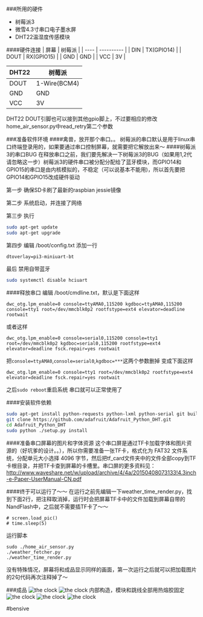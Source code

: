 ###所用的硬件
* 树莓派3
* 微雪4.3寸串口电子墨水屏
* DHT22温湿度传感模块

####硬件连接
| 屏幕   | 树莓派        |
| ---- | ---------- |
| DIN  | TX(GPIO14) |
| DOUT | RX(GPIO15) |
| GND  | GND        |
| VCC  | 3V         |

| DHT22 | 树莓派          |
| ----- | ------------ |
| DOUT  | 1-Wire(BCM4) |
| GND   | GND          |
| VCC   | 3V           |
DHT22 DOUT引脚也可以接到其他gpio脚上，不过要相应的修改home_air_sensor.py中read_retry第二个参数

###准备软件环境
####禽兽，放开那个串口。。
树莓派的串口默认是用于linux串口终端登录用的，如果要通过串口控制屏幕，就需要把它解放出来～
####树莓派3的串口BUG
在释放串口之前，我们要先解决一下树莓派3的BUG（如果用1,2代请忽略这一步）树莓派3的硬件串口被分配分配给了蓝牙模块，而GPIO14和GPIO15的串口是由内核模拟的，不稳定（可以说基本不能用)，所以首先要把GPIO14和GPIO15改成硬件驱动

第一步 确保SD卡刷了最新的raspbian jessie镜像

第二步 系统启动，并连接了网络

第三步 执行
```bash
sudo apt-get update
sudo apt-get upgrade
```
第四步 编辑 /boot/config.txt 添加一行
```
dtoverlay=pi3-miniuart-bt
```
最后 禁用自带蓝牙
```bash
sudo systemctl disable hciuart
```

####释放串口
编辑 /boot/cmdline.txt，默认是下面这样
```
dwc_otg.lpm_enable=0 console=ttyAMA0,115200 kgdboc=ttyAMA0,115200 console=tty1 root=/dev/mmcblk0p2 rootfstype=ext4 elevator=deadline rootwait
```
或者这样
```
dwc_otg.lpm_enable=0 console=serial0,115200 console=tty1 root=/dev/mmcblk0p2 kgdboc=serial0,115200 rootfstype=ext4 elevator=deadline fsck.repair=yes rootwait
```
把`console=ttyAMA0`,`console=serial0`,`kgdboc=***`这两个参数删掉
变成下面这样
```
dwc_otg.lpm_enable=0 console=tty1 root=/dev/mmcblk0p2 rootfstype=ext4 elevator=deadline fsck.repair=yes rootwait
```
之后`sudo reboot`重启系统 串口就可以正常使用了

####安装软件依赖
```bash
sudo apt-get install python-requests python-lxml python-serial git build-essential python-dev
git clone https://github.com/adafruit/Adafruit_Python_DHT.git
cd Adafruit_Python_DHT
sudo python ./setup.py install
```
####准备串口屏幕的图片和字体资源
这个串口屏是通过TF卡加载字体和图片资源的（好坑爹的设计。。），所以你需要准备一张TF卡，格式化为 FAT32 文件系统，分配单元大小选择
4096 字节，然后把tf_card文件夹中的文件全部copy到TF卡根目录，并把TF卡查到屏幕的卡槽里。串口屏的更多资料见：http://www.waveshare.net/w/upload/archive/4/4a/20150408073133!4.3inch-e-Paper-UserManual-CN.pdf

####终于可以运行了～～
在运行之前先编辑一下weather_time_render.py，找到下面2行，把注释取消掉，运行时会把屏幕TF卡中的文件加载到屏幕自带的NandFlash中，之后就不需要插TF卡了～～ 
```
# screen.load_pic()
# time.sleep(5)
```
运行脚本
```
sudo ./home_air_sensor.py
./weather_fetcher.py
./weather_time_render.py
```
没有特殊情况，屏幕将和成品显示同样的画面，第一次运行之后就可以把加载图片的2句代码再次注释掉了～

###成品
![the clock](https://raw.github.com/emptyhua/epaper_clock/master/the_clock_0.jpg)
![the clock](http://shumeipai.nxez.com/wp-content/uploads/2016/05/20160514220653335-0.jpg)
内部构造，模块和跳线全部用热熔胶固定
![the clock](http://shumeipai.nxez.com/wp-content/uploads/2016/05/20160514220653181-0.jpg)
![the clock](http://shumeipai.nxez.com/wp-content/uploads/2016/05/20160514220653495-0.jpg)
![the clock](http://shumeipai.nxez.com/wp-content/uploads/2016/05/20160514220653859-0.jpg)

#bensive